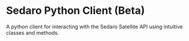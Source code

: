 # Sedaro Python Client (Beta)

A python client for interacting with the Sedaro Satellite API using intuitive classes and methods.
